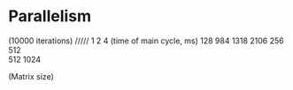 # Parallelism
(10000 iterations)
/////     1          2           4 (time of main cycle, ms)
128      984        1318         2106
256      512       
512
1024

(Matrix size)
